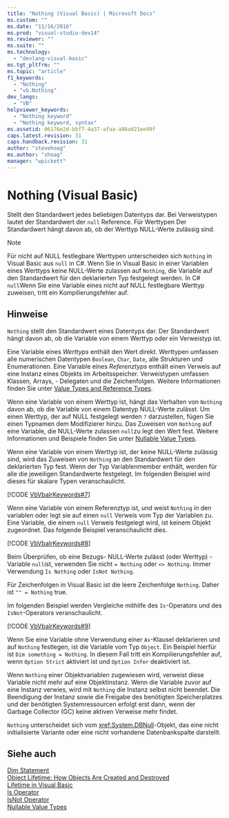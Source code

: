 ```yaml
---
title: "Nothing (Visual Basic) | Microsoft Docs"
ms.custom: ""
ms.date: "11/16/2016"
ms.prod: "visual-studio-dev14"
ms.reviewer: ""
ms.suite: ""
ms.technology: 
  - "devlang-visual-basic"
ms.tgt_pltfrm: ""
ms.topic: "article"
f1_keywords: 
  - "Nothing"
  - "vb.Nothing"
dev_langs: 
  - "VB"
helpviewer_keywords: 
  - "Nothing keyword"
  - "Nothing keyword, syntax"
ms.assetid: 06176e2d-bbf7-4a37-afaa-a86ad21ee99f
caps.latest.revision: 31
caps.handback.revision: 31
author: "stevehoag"
ms.author: "shoag"
manager: "wpickett"
---
```

# Nothing (Visual Basic)
Stellt den Standardwert jedes beliebigen Datentyps dar.  Bei Verweistypen lautet der Standardwert der `null` Reference.  Für Werttypen Der Standardwert hängt davon ab, ob der Werttyp NULL\-Werte zulässig sind.  
  
> [!NOTE]
>  Für nicht auf NULL festlegbare Werttypen unterscheiden sich `Nothing` in Visual Basic aus `null` in C\#.  Wenn Sie in Visual Basic in einer Variablen eines Werttyps keine NULL\-Werte zulassen auf `Nothing`, die Variable auf den Standardwert für den deklarierten Typ festgelegt werden.  In C\# `null`Wenn Sie eine Variable eines nicht auf NULL festlegbare Werttyp zuweisen, tritt ein Kompilierungsfehler auf.  
  
## Hinweise  
 `Nothing` stellt den Standardwert eines Datentyps dar.  Der Standardwert hängt davon ab, ob die Variable von einem Werttyp oder ein Verweistyp ist.  
  
 Eine Variable eines *Werttyps* enthält den Wert direkt.  Werttypen umfassen alle numerischen Datentypen `Boolean`, `Char`, `Date`, alle Strukturen und Enumerationen.  Eine Variable eines *Referenztyps* enthält einen Verweis auf eine Instanz eines Objekts im Arbeitsspeicher.  Verweistypen umfassen Klassen, Arrays, \- Delegaten und die Zeichenfolgen.  Weitere Informationen finden Sie unter [Value Types and Reference Types](../../visual-basic/programming-guide/language-features/data-types/value-types-and-reference-types.md).  
  
 Wenn eine Variable von einem Werttyp ist, hängt das Verhalten von `Nothing` davon ab, ob die Variable von einem Datentyp NULL\-Werte zulässt.  Um einen Werttyp, der auf NULL festgelegt werden `?` darzustellen, fügen Sie einen Typnamen dem Modifizierer hinzu.  Das Zuweisen von `Nothing` auf eine Variable, die NULL\-Werte zulassen `null`zu legt den Wert fest.  Weitere Informationen und Beispiele finden Sie unter [Nullable Value Types](../../visual-basic/programming-guide/language-features/data-types/nullable-value-types.md).  
  
 Wenn eine Variable von einem Werttyp ist, der keine NULL\-Werte zulässig sind, wird das Zuweisen von `Nothing` an den Standardwert für den deklarierten Typ fest.  Wenn der Typ Variablenmember enthält, werden für alle die jeweiligen Standardwerte festgelegt.  Im folgenden Beispiel wird dieses für skalare Typen veranschaulicht.  
  
 [!CODE [VbVbalrKeywords#7](../CodeSnippet/VS_Snippets_VBCSharp/VbVbalrKeywords#7)]  
  
 Wenn eine Variable von einem Referenztyp ist, und weist `Nothing` in den variablen oder legt sie auf einen `null` Verweis vom Typ der Variablen zu.  Eine Variable, die einem `null` Verweis festgelegt wird, ist keinem Objekt zugeordnet.  Das folgende Beispiel veranschaulicht dies.  
  
 [!CODE [VbVbalrKeywords#8](../CodeSnippet/VS_Snippets_VBCSharp/VbVbalrKeywords#8)]  
  
 Beim Überprüfen, ob eine Bezugs\- NULL\-Werte zulässt \(oder Werttyp\) \- Variable `null`ist, verwenden Sie nicht `= Nothing` oder `<> Nothing`.  Immer Verwendung `Is Nothing` oder `IsNot Nothing`.  
  
 Für Zeichenfolgen in Visual Basic ist die leere Zeichenfolge `Nothing`.  Daher ist `"" = Nothing` true.  
  
 Im folgenden Beispiel werden Vergleiche mithilfe des `Is`\-Operators und des `IsNot`\-Operators veranschaulicht.  
  
 [!CODE [VbVbalrKeywords#9](../CodeSnippet/VS_Snippets_VBCSharp/VbVbalrKeywords#9)]  
  
 Wenn Sie eine Variable ohne Verwendung einer `As`\-Klausel deklarieren und auf `Nothing` festlegen, ist die Variable vom Typ `Object`.  Ein Beispiel hierfür ist `Dim something = Nothing`.  In diesem Fall tritt ein Kompilierungsfehler auf, wenn `Option Strict` aktiviert ist und `Option Infer` deaktiviert ist.  
  
 Wenn `Nothing` einer Objektvariablen zugewiesen wird, verweist diese Variable nicht mehr auf eine Objektinstanz.  Wenn die Variable zuvor auf eine Instanz verwies, wird mit `Nothing` die Instanz selbst nicht beendet.  Die Beendigung der Instanz sowie die Freigabe des benötigten Speicherplatzes und der benötigten Systemressourcen erfolgt erst dann, wenn der Garbage Collector \(GC\) keine aktiven Verweise mehr findet.  
  
 `Nothing` unterscheidet sich vom <xref:System.DBNull>\-Objekt, das eine nicht initialisierte Variante oder eine nicht vorhandene Datenbankspalte darstellt.  
  
## Siehe auch  
 [Dim Statement](../../visual-basic/language-reference/statements/dim-statement.md)   
 [Object Lifetime: How Objects Are Created and Destroyed](../../visual-basic/programming-guide/language-features/objects-and-classes/object-lifetime-how-objects-are-created-and-destroyed.md)   
 [Lifetime in Visual Basic](../../visual-basic/programming-guide/language-features/declared-elements/lifetime.md)   
 [Is Operator](../../visual-basic/language-reference/operators/is-operator.md)   
 [IsNot Operator](../../visual-basic/language-reference/operators/isnot-operator.md)   
 [Nullable Value Types](../../visual-basic/programming-guide/language-features/data-types/nullable-value-types.md)